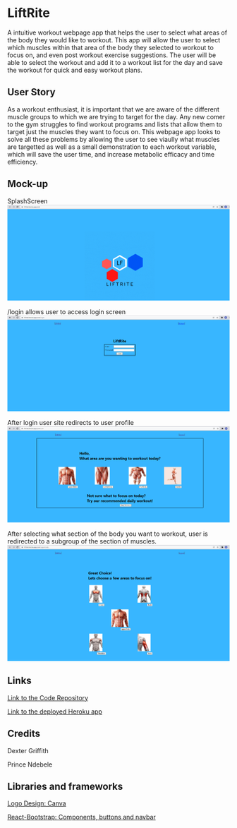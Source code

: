 # LiftRite

A intuitive workout webpage app that helps the user to select what areas of the body they would like to workout. This app will allow the user to select which muscles within that area of the body they selected to workout to focus on, and even post workout exercise suggestions. The user will be able to select the workout and add it to a workout list for the day and save the workout for quick and easy workout plans. 

## User Story 

As a workout enthusiast, it is important that we are aware of the different muscle groups to which we are trying to target for the day. Any new comer to the gym struggles to find workout programs and lists that allow them to target just the muscles they want to focus on. This webpage app looks to solve all these problems by allowing the user to see viaully what muscles are targetted as well as a small demonstration to each workout variable, which will save the user time, and increase metabolic efficacy and time efficiency. 

## Mock-up 

SplashScreen
![Official Screenshot](./readme_images/homepage-lr.png)

/login allows user to access login screen 
![login page](./readme_images/lr-login.png)

After login user site redirects to user profile
![User page](./readme_images/lr-user.png)

After selecting what section of the body you want to workout, user is redirected to a subgroup of the section of muscles. 
![upperbord Screenshot](./readme_images/lr-upperbody.png)

## Links 

[Link to the Code Repository](https://github.com/DexterLGriffith/FinalProject)

[Link to the deployed Heroku app](https://liftrite.herokuapp.com/)

## Credits 

Dexter Griffith

Prince Ndebele

## Libraries and frameworks 

[Logo Design: Canva](https://www.canva.com/)

[React-Bootstrap: Components, buttons and navbar](https://react-bootstrap.github.io/components/buttons/)
